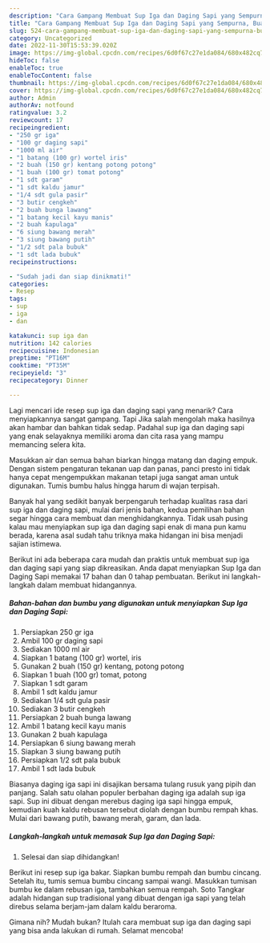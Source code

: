 ```yaml
---
description: "Cara Gampang Membuat Sup Iga dan Daging Sapi yang Sempurna, Buat Buka Puasa Bikin Ngiler"
title: "Cara Gampang Membuat Sup Iga dan Daging Sapi yang Sempurna, Buat Buka Puasa Bikin Ngiler"
slug: 524-cara-gampang-membuat-sup-iga-dan-daging-sapi-yang-sempurna-buat-buka-puasa-bikin-ngiler
category: Uncategorized
date: 2022-11-30T15:53:39.020Z
image: https://img-global.cpcdn.com/recipes/6d0f67c27e1da084/680x482cq70/sup-iga-dan-daging-sapi-foto-resep-utama.jpg
hideToc: false
enableToc: true
enableTocContent: false
thumbnail: https://img-global.cpcdn.com/recipes/6d0f67c27e1da084/680x482cq70/sup-iga-dan-daging-sapi-foto-resep-utama.jpg
cover: https://img-global.cpcdn.com/recipes/6d0f67c27e1da084/680x482cq70/sup-iga-dan-daging-sapi-foto-resep-utama.jpg
author: Admin
authorAv: notfound
ratingvalue: 3.2
reviewcount: 17
recipeingredient:
- "250 gr iga"
- "100 gr daging sapi"
- "1000 ml air"
- "1 batang (100 gr) wortel iris"
- "2 buah (150 gr) kentang potong potong"
- "1 buah (100 gr) tomat potong"
- "1 sdt garam"
- "1 sdt kaldu jamur"
- "1/4 sdt gula pasir"
- "3 butir cengkeh"
- "2 buah bunga lawang"
- "1 batang kecil kayu manis"
- "2 buah kapulaga"
- "6 siung bawang merah"
- "3 siung bawang putih"
- "1/2 sdt pala bubuk"
- "1 sdt lada bubuk"
recipeinstructions:

- "Sudah jadi dan siap dinikmati!"
categories:
- Resep
tags:
- sup
- iga
- dan

katakunci: sup iga dan 
nutrition: 142 calories
recipecuisine: Indonesian
preptime: "PT16M"
cooktime: "PT35M"
recipeyield: "3"
recipecategory: Dinner

---
```



Lagi mencari ide resep sup iga dan daging sapi yang menarik? Cara menyiapkannya sangat gampang. Tapi Jika salah mengolah maka hasilnya akan hambar dan bahkan tidak sedap. Padahal sup iga dan daging sapi yang enak selayaknya memiliki aroma dan cita rasa yang mampu memancing selera kita.


Masukkan air dan semua bahan biarkan hingga matang dan daging empuk. Dengan sistem pengaturan tekanan uap dan panas, panci presto ini tidak hanya cepat mengempukkan makanan tetapi juga sangat aman untuk digunakan. Tumis bumbu halus hingga harum di wajan terpisah.

Banyak hal yang sedikit banyak berpengaruh terhadap kualitas rasa dari sup iga dan daging sapi, mulai dari jenis bahan, kedua pemilihan bahan segar hingga cara membuat dan menghidangkannya. Tidak usah pusing kalau mau menyiapkan sup iga dan daging sapi enak di mana pun kamu berada, karena asal sudah tahu triknya maka hidangan ini bisa menjadi sajian istimewa.


Berikut ini ada beberapa cara mudah dan praktis untuk membuat sup iga dan daging sapi yang siap dikreasikan. Anda dapat menyiapkan Sup Iga dan Daging Sapi memakai 17 bahan dan 0 tahap pembuatan. Berikut ini langkah-langkah dalam membuat hidangannya.

<!--inarticleads1-->

##### Bahan-bahan dan bumbu yang digunakan untuk menyiapkan Sup Iga dan Daging Sapi:

1. Persiapkan 250 gr iga
1. Ambil 100 gr daging sapi
1. Sediakan 1000 ml air
1. Siapkan 1 batang (100 gr) wortel, iris
1. Gunakan 2 buah (150 gr) kentang, potong potong
1. Siapkan 1 buah (100 gr) tomat, potong
1. Siapkan 1 sdt garam
1. Ambil 1 sdt kaldu jamur
1. Sediakan 1/4 sdt gula pasir
1. Sediakan 3 butir cengkeh
1. Persiapkan 2 buah bunga lawang
1. Ambil 1 batang kecil kayu manis
1. Gunakan 2 buah kapulaga
1. Persiapkan 6 siung bawang merah
1. Siapkan 3 siung bawang putih
1. Persiapkan 1/2 sdt pala bubuk
1. Ambil 1 sdt lada bubuk


Biasanya daging iga sapi ini disajikan bersama tulang rusuk yang pipih dan panjang. Salah satu olahan populer berbahan daging iga adalah sup iga sapi. Sup ini dibuat dengan merebus daging iga sapi hingga empuk, kemudian kuah kaldu rebusan tersebut diolah dengan bumbu rempah khas. Mulai dari bawang putih, bawang merah, garam, dan lada. 

<!--inarticleads2-->

##### Langkah-langkah untuk memasak Sup Iga dan Daging Sapi:


1. Selesai dan siap dihidangkan!

Berikut ini resep sup iga bakar. Siapkan bumbu rempah dan bumbu cincang. Setelah itu, tumis semua bumbu cincang sampai wangi. Masukkan tumisan bumbu ke dalam rebusan iga, tambahkan semua rempah. Soto Tangkar adalah hidangan sup tradisional yang dibuat dengan iga sapi yang telah direbus selama berjam-jam dalam kaldu beraroma. 

Gimana nih? Mudah bukan? Itulah cara membuat sup iga dan daging sapi yang bisa anda lakukan di rumah. Selamat mencoba!
